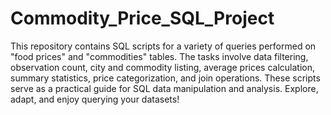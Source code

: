 # Commodity_Price_SQL_Project
This repository contains SQL scripts for a variety of queries performed on "food prices" and "commodities" tables. The tasks involve data filtering, observation count, city and commodity listing, average prices calculation, summary statistics, price categorization, and join operations. These scripts serve as a practical guide for SQL data manipulation and analysis. Explore, adapt, and enjoy querying your datasets! 
